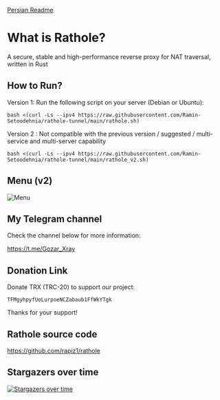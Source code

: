 [Persian Readme](https://github.com/Musixal/Rathole-Tunnel/blob/main/README_FA.md)

# What is Rathole?
A secure, stable and high-performance reverse proxy for NAT traversal, written in Rust

## How to Run?


Version 1: Run the following script on your server (Debian or Ubuntu):

```
bash <(curl -Ls --ipv4 https://raw.githubusercontent.com/Ramin-Setoodehnia/rathole-tunnel/main/rathole.sh)
```
Version 2 : Not compatible with the previous version / suggested / multi-service and multi-server capability
```
bash <(curl -Ls --ipv4 https://raw.githubusercontent.com/Ramin-Setoodehnia/rathole-tunnel/main/rathole_v2.sh)
```
## Menu (v2)
![Menu](https://github.com/Musixal/rathole-tunnel/blob/main/menu/menu_v2.png)




    

## My Telegram channel
Check the channel below for more information:

https://t.me/Gozar_Xray

## Donation Link


Donate TRX (TRC-20) to support our project:
``` wallet
TFMgyhpyfUoLurpoeNCZabaub1FfWkYTgk
```
Thanks for your support! 
    
##  Rathole source code

https://github.com/rapiz1/rathole

## Stargazers over time
[![Stargazers over time](https://starchart.cc/Musixal/Rathole-Tunnel.svg?variant=light)](https://starchart.cc/Musixal/Rathole-Tunnel)

